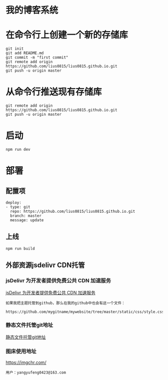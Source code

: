 # 我的博客系统

# 在命令行上创建一个新的存储库

```
git init
git add README.md
git commit -m "first commit"
git remote add origin https://github.com/lius0815/lius0815.github.io.git
git push -u origin master
```
# 从命令行推送现有存储库
```
git remote add origin https://github.com/lius0815/lius0815.github.io.git
git push -u origin master
```

# 启动
```
npm run dev
```
# 部署

## 配置项
```
deploy:
- type: git
  repo: https://github.com/lius0815/lius0815.github.io.git
  branch: master
  message: update
```
## 上线
```
npm run build
```

## 外部资源jsdelivr CDN托管

### jsDelivr 为开发者提供免费公共 CDN 加速服务

<a href="https://blog.csdn.net/larpland/article/details/101349605">jsDelivr 为开发者提供免费公共 CDN 加速服务</a>

```
如果我把主题托管到github，那么在我的github中也会有这一个文件：

https://github.com/mygitname/mywebsite/tree/master/static/css/style.css

```

### 静态文件托管git地址

<a href="https://github.com/yangyfweb/assets_source">静态文件托管git地址</a>

### 图床使用地址

<a href="https://imgchr.com/">https://imgchr.com/</a>

```
用户：yangyufeng0423@163.com